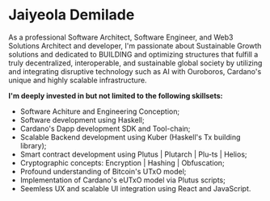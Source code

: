 # Jaiyeola Demilade

As a professional Software Architect, Software Engineer, and Web3 Solutions Architect and developer, I'm passionate about Sustainable Growth solutions and dedicated to BUILDING and optimizing structures that fulfill a truly decentralized, interoperable, and sustainable global society by utilizing and integrating disruptive technology such as AI with Ouroboros, Cardano's unique and highly scalable infrastructure.

 **I'm deeply invested in but not limited to the following skillsets:**

* Software Achiture and Engineering Conception;
* Software development using Haskell;
* Cardano's Dapp development SDK and Tool-chain;
* Scalable Backend development using Kuber (Haskell's Tx building library);
* Smart contract development using Plutus | Plutarch | Plu-ts | Helios;
* Cryptographic concepts: Encryption | Hashing | Obfuscation;
* Profound understanding of Bitcoin's UTxO model;
* Implementation of Cardano's eUTxO model via Plutus scripts;
* Seemless UX and scalable UI integration using React and JavaScript.
